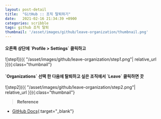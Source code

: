 ```yaml
---
layout: post-detail
title:  "GitHub :: 조직 탈퇴하기"
date:   2021-02-16 21:34:39 +0900
categories: scribble
tags: github 조직 탈퇴
thumbnail: '/asset/images/github/leave-organization/thumbnail.png'
---
```


<div markdown="1" class="stepper text">
<h4 markdown="1" data-step="1" class="title">
    오른쪽 상단에 `Profile > Settings` 클릭하고
</h4>
![step1]({{ "/asset/images/github/leave-organization/step1.png"| relative_url }}){:class="thumbnail"}
</div>

<div markdown="1" class="stepper text mt-3 mb-4">
<h4 markdown="1" data-step="2" class="title">
    `Organizations` 선택 한 다음에 탈퇴하고 싶은 조직에서 `Leave` 클릭하면 끗
</h4>
![step2]({{ "/asset/images/github/leave-organization/step2.png"| relative_url }}){:class="thumbnail"}
</div>



> **Reference**  
* [GitHub Docs](https://docs.github.com/en/github/setting-up-and-managing-your-github-user-account/removing-yourself-from-an-organization){:target="_blank"}
